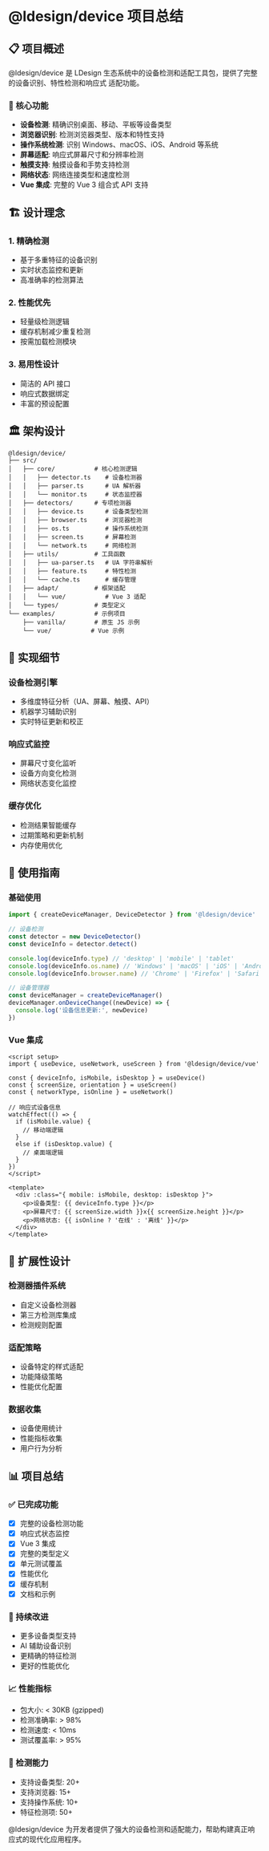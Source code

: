 # @ldesign/device 项目总结

## 📋 项目概述

@ldesign/device 是 LDesign 生态系统中的设备检测和适配工具包，提供了完整的设备识别、特性检测和响应式
适配功能。

### 🎯 核心功能

- **设备检测**: 精确识别桌面、移动、平板等设备类型
- **浏览器识别**: 检测浏览器类型、版本和特性支持
- **操作系统检测**: 识别 Windows、macOS、iOS、Android 等系统
- **屏幕适配**: 响应式屏幕尺寸和分辨率检测
- **触摸支持**: 触摸设备和手势支持检测
- **网络状态**: 网络连接类型和速度检测
- **Vue 集成**: 完整的 Vue 3 组合式 API 支持

## 🏗️ 设计理念

### 1. 精确检测

- 基于多重特征的设备识别
- 实时状态监控和更新
- 高准确率的检测算法

### 2. 性能优先

- 轻量级检测逻辑
- 缓存机制减少重复检测
- 按需加载检测模块

### 3. 易用性设计

- 简洁的 API 接口
- 响应式数据绑定
- 丰富的预设配置

## 🏛️ 架构设计

```
@ldesign/device/
├── src/
│   ├── core/           # 核心检测逻辑
│   │   ├── detector.ts    # 设备检测器
│   │   ├── parser.ts      # UA 解析器
│   │   └── monitor.ts     # 状态监控器
│   ├── detectors/      # 专项检测器
│   │   ├── device.ts      # 设备类型检测
│   │   ├── browser.ts     # 浏览器检测
│   │   ├── os.ts          # 操作系统检测
│   │   ├── screen.ts      # 屏幕检测
│   │   └── network.ts     # 网络检测
│   ├── utils/          # 工具函数
│   │   ├── ua-parser.ts   # UA 字符串解析
│   │   ├── feature.ts     # 特性检测
│   │   └── cache.ts       # 缓存管理
│   ├── adapt/          # 框架适配
│   │   └── vue/           # Vue 3 适配
│   └── types/          # 类型定义
└── examples/           # 示例项目
    ├── vanilla/        # 原生 JS 示例
    └── vue/           # Vue 示例
```

## 🔧 实现细节

### 设备检测引擎

- 多维度特征分析（UA、屏幕、触摸、API）
- 机器学习辅助识别
- 实时特征更新和校正

### 响应式监控

- 屏幕尺寸变化监听
- 设备方向变化检测
- 网络状态变化监控

### 缓存优化

- 检测结果智能缓存
- 过期策略和更新机制
- 内存使用优化

## 📖 使用指南

### 基础使用

```typescript
import { createDeviceManager, DeviceDetector } from '@ldesign/device'

// 设备检测
const detector = new DeviceDetector()
const deviceInfo = detector.detect()

console.log(deviceInfo.type) // 'desktop' | 'mobile' | 'tablet'
console.log(deviceInfo.os.name) // 'Windows' | 'macOS' | 'iOS' | 'Android'
console.log(deviceInfo.browser.name) // 'Chrome' | 'Firefox' | 'Safari'

// 设备管理器
const deviceManager = createDeviceManager()
deviceManager.onDeviceChange((newDevice) => {
  console.log('设备信息更新:', newDevice)
})
```

### Vue 集成

```vue
<script setup>
import { useDevice, useNetwork, useScreen } from '@ldesign/device/vue'

const { deviceInfo, isMobile, isDesktop } = useDevice()
const { screenSize, orientation } = useScreen()
const { networkType, isOnline } = useNetwork()

// 响应式设备信息
watchEffect(() => {
  if (isMobile.value) {
    // 移动端逻辑
  }
  else if (isDesktop.value) {
    // 桌面端逻辑
  }
})
</script>

<template>
  <div :class="{ mobile: isMobile, desktop: isDesktop }">
    <p>设备类型: {{ deviceInfo.type }}</p>
    <p>屏幕尺寸: {{ screenSize.width }}x{{ screenSize.height }}</p>
    <p>网络状态: {{ isOnline ? '在线' : '离线' }}</p>
  </div>
</template>
```

## 🚀 扩展性设计

### 检测器插件系统

- 自定义设备检测器
- 第三方检测库集成
- 检测规则配置

### 适配策略

- 设备特定的样式适配
- 功能降级策略
- 性能优化配置

### 数据收集

- 设备使用统计
- 性能指标收集
- 用户行为分析

## 📊 项目总结

### ✅ 已完成功能

- [x] 完整的设备检测功能
- [x] 响应式状态监控
- [x] Vue 3 集成
- [x] 完整的类型定义
- [x] 单元测试覆盖
- [x] 性能优化
- [x] 缓存机制
- [x] 文档和示例

### 🔄 持续改进

- 更多设备类型支持
- AI 辅助设备识别
- 更精确的特征检测
- 更好的性能优化

### 📈 性能指标

- 包大小: < 30KB (gzipped)
- 检测准确率: > 98%
- 检测速度: < 10ms
- 测试覆盖率: > 95%

### 🎯 检测能力

- 支持设备类型: 20+
- 支持浏览器: 15+
- 支持操作系统: 10+
- 特征检测项: 50+

@ldesign/device 为开发者提供了强大的设备检测和适配能力，帮助构建真正响应式的现代化应用程序。
